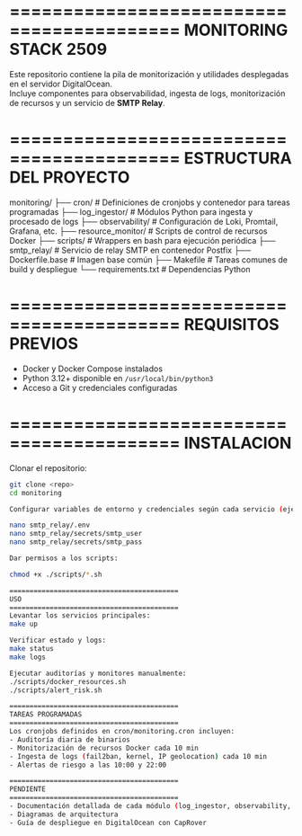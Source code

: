 ==========================================
MONITORING STACK 2509
==========================================

Este repositorio contiene la pila de monitorización y utilidades desplegadas en el servidor DigitalOcean.  
Incluye componentes para observabilidad, ingesta de logs, monitorización de recursos y un servicio de **SMTP Relay**.

==========================================
ESTRUCTURA DEL PROYECTO
==========================================

monitoring/
├── cron/ # Definiciones de cronjobs y contenedor para tareas programadas
├── log_ingestor/ # Módulos Python para ingesta y procesado de logs
├── observability/ # Configuración de Loki, Promtail, Grafana, etc.
├── resource_monitor/ # Scripts de control de recursos Docker
├── scripts/ # Wrappers en bash para ejecución periódica
├── smtp_relay/ # Servicio de relay SMTP en contenedor Postfix
├── Dockerfile.base # Imagen base común
├── Makefile # Tareas comunes de build y despliegue
└── requirements.txt # Dependencias Python

==========================================
REQUISITOS PREVIOS
==========================================

- Docker y Docker Compose instalados
- Python 3.12+ disponible en `/usr/local/bin/python3`
- Acceso a Git y credenciales configuradas

==========================================
INSTALACION
==========================================

Clonar el repositorio:

```bash
git clone <repo>
cd monitoring

Configurar variables de entorno y credenciales según cada servicio (ejemplo para SMTP Relay):

nano smtp_relay/.env
nano smtp_relay/secrets/smtp_user
nano smtp_relay/secrets/smtp_pass

Dar permisos a los scripts:

chmod +x ./scripts/*.sh

==========================================
USO
==========================================
Levantar los servicios principales:
make up

Verificar estado y logs:
make status
make logs

Ejecutar auditorías y monitores manualmente:
./scripts/docker_resources.sh
./scripts/alert_risk.sh

==========================================
TAREAS PROGRAMADAS
==========================================
Los cronjobs definidos en cron/monitoring.cron incluyen:
- Auditoría diaria de binarios
- Monitorización de recursos Docker cada 10 min
- Ingesta de logs (fail2ban, kernel, IP geolocation) cada 10 min
- Alertas de riesgo a las 10:00 y 22:00

==========================================
PENDIENTE
==========================================
- Documentación detallada de cada módulo (log_ingestor, observability, etc.)
- Diagramas de arquitectura
- Guía de despliegue en DigitalOcean con CapRover

